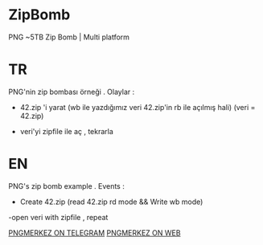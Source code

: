 # ZipBomb
PNG ~5TB Zip Bomb | Multi platform


<h1>TR</h1>
PNG'nin zip bombası örneği . Olaylar :

- 42.zip 'i yarat (wb ile yazdığımız veri 42.zip'in rb ile açılmış hali)
  (veri = 42.zip)
  
- veri'yi zipfile ile aç , tekrarla

<h1>EN</h1>
PNG's zip bomb example . Events :

- Create 42.zip (read 42.zip rd mode && Write wb mode)

-open veri with zipfile , repeat

<a href="https://t.me/pngmerkez">PNGMERKEZ ON TELEGRAM</a>
<a href="https://pngmerkez.org">PNGMERKEZ ON WEB</a>

